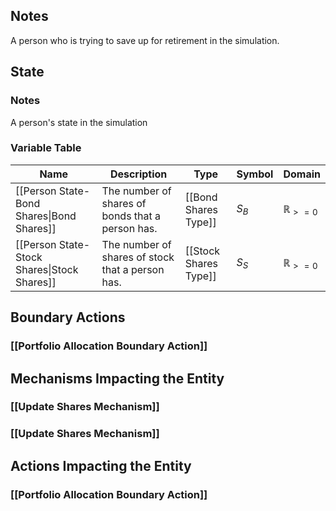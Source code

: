 ## Notes
A person who is trying to save up for retirement in the simulation.
## State
### Notes
A person's state in the simulation
### Variable Table
| Name | Description | Type | Symbol | Domain |
| --- | --- | --- | --- | --- |
|[[Person State-Bond Shares\|Bond Shares]]|The number of shares of bonds that a person has.|[[Bond Shares Type]]|$S_{B}$|$\mathbb{R}_{>=0}$|
|[[Person State-Stock Shares\|Stock Shares]]|The number of shares of stock that a person has.|[[Stock Shares Type]]|$S_{S}$|$\mathbb{R}_{>=0}$|


## Boundary Actions
### [[Portfolio Allocation Boundary Action]]
## Mechanisms Impacting the Entity
### [[Update Shares Mechanism]]
### [[Update Shares Mechanism]]
## Actions Impacting the Entity
### [[Portfolio Allocation Boundary Action]]
